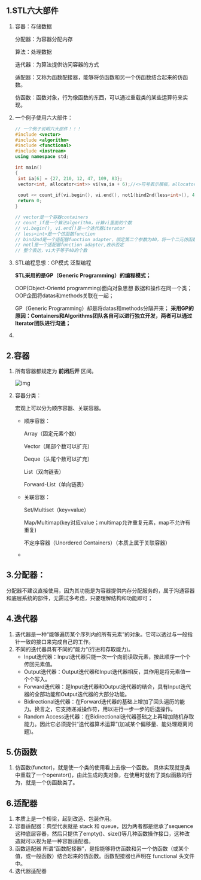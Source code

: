 ## 1.STL六大部件

1. 容器：存储数据

   分配器：为容器分配内存

   算法：处理数据

   迭代器：为算法提供访问容器的方式

   适配器：又称为函数配接器，能够将仿函数和另一个仿函数结合起来的仿函数。

   仿函数：函数对象，行为像函数的东西，可以通过重载类的某些运算符来实现。

2. 一个例子使用六大部件：

   ```cpp
   // 一个例子说明六大部件！！！
   #include <vector>
   #include <algorithm>
   #include <functional>
   #include <iostream>
   using namespace std;
   
   int main()
   {
   	int ia[6] = {27, 210, 12, 47, 109, 83};
   	vector<int, allocator<int>> vi(va,ia + 6);//<>符号表示模板，allocator<int>是一个分配器模板，一般vector都会自动默认使用分配器
   	
   	cout << count_if(vi.begin(), vi.end(), not1(bind2nd(less<int>(), 40)));
   	return 0;
   }
   
   // vector是一个容器containers
   // count_if是一个算法algorithm，计算vi里面的个数
   // vi.begin(), vi.end()是一个迭代器iterator
   // less<int>是一个仿函数function
   // bind2nd是一个适配器function adapter，绑定第二个参数为40，将一个二元仿函数转换成为一个一元仿函数。less<int>() 原本会对两个int 参数进行比较，现在转换为了与40进行比较。
   // notl是一个适配器function adapter,表示否定
   // 整个表达，vi大于等于40的个数
   ```

3. STL编程思想：GP模式 泛型编程

   **STL采用的是GP（Generic Programming）的编程模式；**

   OOP(Object-Orientd programming)面向对象思想 数据和操作在同一个类；OOP企图将datas和methods关联在一起；

   GP（Generic Programming）却是将datas和methods分隔开来；
   **采用GP的原因：Containers和Algorithms团队各自可以进行独立开发，两者可以通过Iterator团队进行沟通；**

4. 



## 2.容器

1. 所有容器都规定为 **前闭后开** 区间。

   ![img](https://img-blog.csdnimg.cn/20190822164024397.png?x-oss-process=image/watermark,type_ZmFuZ3poZW5naGVpdGk,shadow_10,text_aHR0cHM6Ly9ibG9nLmNzZG4ubmV0L2ZhbnRhY3kxMDAwMA==,size_16,color_FFFFFF,t_70)

2. 容器分类：

   宏观上可以分为顺序容器、关联容器。

   - 顺序容器：

     Array（固定元素个数）

     Vector（尾部个数可以扩充）

     Deque（头尾个数可以扩充）

     List（双向链表）

     Forward-List（单向链表）

   - 关联容器：

     Set/Multiset（key=value）

     Map/Multimap(key对应value；multimap允许重复元素，map不允许有重复)

     不定序容器（Unordered Containers）（本质上属于关联容器）

   - 



## 3.分配器：

分配器不建议直接使用，因为其功能是为容器提供内存分配服务的，属于沟通容器和底层系统的部件，无需过多考虑，只要理解结构和功能即可；



## 4.迭代器

1. 迭代器是一种“能够遍历某个序列内的所有元素”的对象。它可以透过与一般指针一致的接口来完成自己的工作。
2. 不同的迭代器具有不同的”能力“(行进和存取能力)。
   - Input迭代器：Input迭代器只能一次一个向前读取元素，按此顺序一个个传回元素值。
   - Output迭代器：Output迭代器和Input迭代器相反，其作用是将元素值一个个写入。
   - Forward迭代器：是Input迭代器和Output迭代器的结合，具有Input迭代器的全部功能和Output迭代器的大部分功能。
   - Bidirectional迭代器：在Forward迭代器的基础上增加了回头遍历的能力。换言之，它支持递减操作符，用以进行一步一步的后退操作。
   - Random Access迭代器：在Bidirectional迭代器基础之上再增加随机存取能力。因此它必须提供“迭代器算术运算”(加减某个偏移量、能处理距离问题)。



## 5.仿函数

1. 仿函数(functor)，就是使一个类的使用看上去像一个函数。
   具体实现就是类中重载了一个operator()，由此生成的类对象，在使用时就有了类似函数的行为，就是一个仿函数类了。



## 6.适配器

1. 本质上是一个桥梁，起到改造、包装作用。
2. 容器适配器：典型代表就是 stack 和 queue，因为两者都是继承了sequence这种底层容器，然后只提供了empty()、size()等几种函数操作接口，这种改造就可以视为是一种容器适配器。
3. 函数适配器
   所谓“函数配接器”，是指能够将仿函数和另一个仿函数（或某个值，或一般函数）结合起来的仿函数。函数配接器也声明在 functional 头文件中。
4. 迭代器适配器
